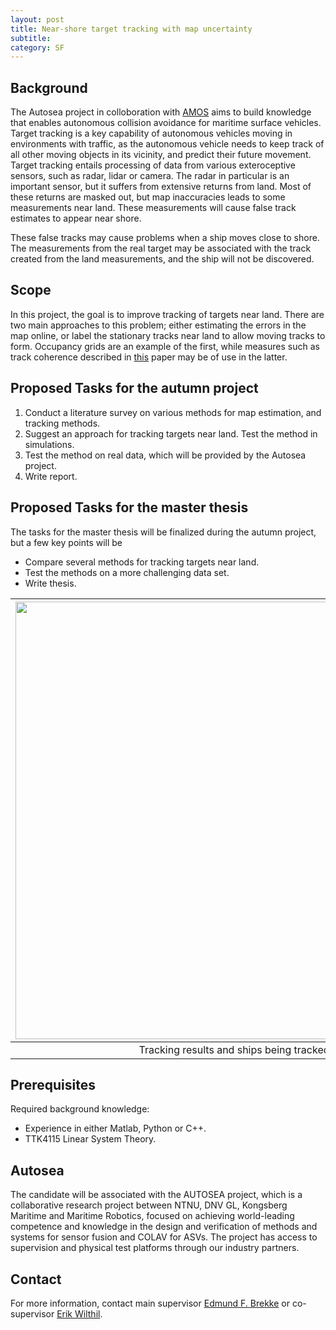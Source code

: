```yaml
---
layout: post
title: Near-shore target tracking with map uncertainty
subtitle: 
category: SF
---
```

## Background
The Autosea project in colloboration with [AMOS](http://ntnu.edu/amos) aims to build knowledge that enables autonomous collision avoidance for maritime surface vehicles. Target tracking is a key capability of autonomous vehicles moving in environments with traffic, as the autonomous vehicle needs to keep track of all other moving objects in its vicinity, and predict their future movement. Target tracking entails processing of data from various exteroceptive sensors, such as radar, lidar or camera. The radar in particular is an important sensor, but it suffers from extensive returns from land. Most of these returns are masked out, but map inaccuracies leads to some measurements near land. These measurements will cause false track estimates to appear near shore.

These false tracks may cause problems when a ship moves close to shore. The measurements from the real target may be associated with the track created from the land measurements, and the ship will not be discovered.

## Scope
In this project, the goal is to improve tracking of targets near land. There are two main approaches to this problem; either estimating the errors in the map online, or label the stationary tracks near land to allow moving tracks to form. Occupancy grids are an example of the first, while measures such as track coherence described in [this](http://ieeexplore.ieee.org/abstract/document/5603530/) paper may be of use in the latter.

## Proposed Tasks for the autumn project

1. Conduct a literature survey on various methods for map estimation, and tracking methods.
2. Suggest an approach for tracking targets near land. Test the method in simulations.
3. Test the method on real data, which will be provided by the Autosea project.
4. Write report.

## Proposed Tasks for the master thesis

The tasks for the master thesis will be finalized during the autumn project, but a few key points will be

- Compare several methods for tracking targets near land.
- Test the methods on a more challenging data set.
- Write thesis.

|<img src="{{site.url}}/assets/autonomousandferry.png" width="700">|
|:---:|
|Tracking results and ships being tracked|


## Prerequisites
Required background knowledge:

- Experience in either Matlab, Python or C++.
- TTK4115 Linear System Theory.

## Autosea
The candidate will be associated with the AUTOSEA project, which is a collaborative research project between NTNU, DNV GL, Kongsberg Maritime and Maritime Robotics, focused on achieving world-leading competence and knowledge in the design and verification of methods and systems for sensor fusion and COLAV for ASVs. The project has access to supervision and physical test platforms through our industry partners.

## Contact
For more information, contact main supervisor [Edmund F. Brekke](http://www.ntnu.no/ansatte/edmundfo) or co-supervisor [Erik Wilthil](https://www.ntnu.no/ansatte/erik.wilthil).
